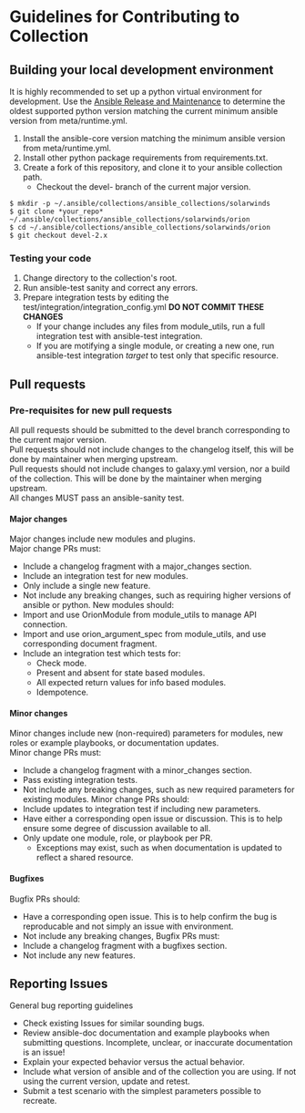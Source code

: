 # Guidelines for Contributing to Collection

## Building your local development environment

It is highly recommended to set up a python virtual environment for development.
Use the [Ansible Release and Maintenance](https://docs.ansible.com/ansible/latest/reference_appendices/release_and_maintenance.html) to determine the oldest supported python version matching the current minimum ansible version from meta/runtime.yml.  
1. Install the ansible-core version matching the minimum ansible version from meta/runtime.yml.  
2. Install other python package requirements from requirements.txt.  
3. Create a fork of this repository, and clone it to your ansible collection path.
   - Checkout the devel- branch of the current major version.

```
$ mkdir -p ~/.ansible/collections/ansible_collections/solarwinds
$ git clone *your_repo* ~/.ansible/collections/ansible_collections/solarwinds/orion
$ cd ~/.ansible/collections/ansible_collections/solarwinds/orion
$ git checkout devel-2.x
```

### Testing your code

1. Change directory to the collection's root.  
2. Run ansible-test sanity and correct any errors.  
3. Prepare integration tests by editing the test/integration/integration_config.yml **DO NOT COMMIT THESE CHANGES**  
    - If your change includes any files from module_utils, run a full integration test with ansible-test integration.  
    - If you are motifying a single module, or creating a new one, run ansible-test integration *target* to test only that specific resource.  

## Pull requests

### Pre-requisites for new pull requests

All pull requests should be submitted to the devel branch corresponding to the current major version.  
Pull requests should not include changes to the changelog itself, this will be done by maintainer when merging upstream.  
Pull requests should not include changes to galaxy.yml version, nor a build of the collection. This will be done by the maintainer when merging upstream.  
All changes MUST pass an ansible-sanity test.  

#### Major changes

Major changes include new modules and plugins.  
Major change PRs must:
- Include a changelog fragment with a major_changes section.
- Include an integration test for new modules.
- Only include a single new feature.
- Not include any breaking changes, such as requiring higher versions of ansible or python.
New modules should:
- Import and use OrionModule from module_utils to manage API connection.
- Import and use orion_argument_spec from module_utils, and use corresponding document fragment.
- Include an integration test which tests for:
  - Check mode.
  - Present and absent for state based modules.
  - All expected return values for info based modules.
  - Idempotence.

#### Minor changes

Minor changes include new (non-required) parameters for modules, new roles or example playbooks, or documentation updates.  
Minor change PRs must:
- Include a changelog fragment with a minor_changes section.
- Pass existing integration tests.
- Not include any breaking changes, such as new required parameters for existing modules.
Minor change PRs should:
- Include updates to integration test if including new parameters.
- Have either a corresponding open issue or discussion. This is to help ensure some degree of discussion available to all.
- Only update one module, role, or playbook per PR.
  - Exceptions may exist, such as when documentation is updated to reflect a shared resource.

#### Bugfixes

Bugfix PRs should:
- Have a corresponding open issue. This is to help confirm the bug is reproducable and not simply an issue with environment.
- Not include any breaking changes, 
Bugfix PRs must:
- Include a changelog fragment with a bugfixes section.
- Not include any new features.

## Reporting Issues

General bug reporting guidelines
- Check existing Issues for similar sounding bugs.
- Review ansible-doc documentation and example playbooks when submitting questions. Incomplete, unclear, or inaccurate documentation is an issue!
- Explain your expected behavior versus the actual behavior.
- Include what version of ansible and of the collection you are using. If not using the current version, update and retest.
- Submit a test scenario with the simplest parameters possible to recreate.
